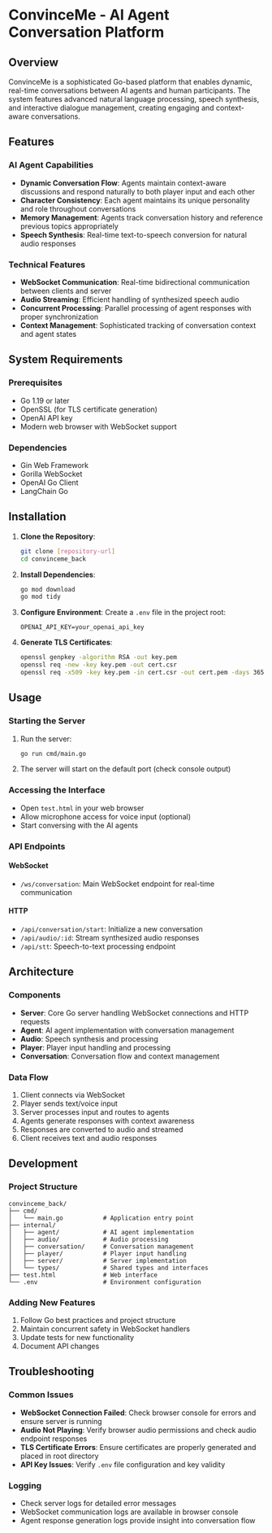 # ConvinceMe - AI Agent Conversation Platform

## Overview
ConvinceMe is a sophisticated Go-based platform that enables dynamic, real-time conversations between AI agents and human participants. The system features advanced natural language processing, speech synthesis, and interactive dialogue management, creating engaging and context-aware conversations.

## Features

### AI Agent Capabilities
- **Dynamic Conversation Flow**: Agents maintain context-aware discussions and respond naturally to both player input and each other
- **Character Consistency**: Each agent maintains its unique personality and role throughout conversations
- **Memory Management**: Agents track conversation history and reference previous topics appropriately
- **Speech Synthesis**: Real-time text-to-speech conversion for natural audio responses

### Technical Features
- **WebSocket Communication**: Real-time bidirectional communication between clients and server
- **Audio Streaming**: Efficient handling of synthesized speech audio
- **Concurrent Processing**: Parallel processing of agent responses with proper synchronization
- **Context Management**: Sophisticated tracking of conversation context and agent states

## System Requirements

### Prerequisites
- Go 1.19 or later
- OpenSSL (for TLS certificate generation)
- OpenAI API key
- Modern web browser with WebSocket support

### Dependencies
- Gin Web Framework
- Gorilla WebSocket
- OpenAI Go Client
- LangChain Go

## Installation

1. **Clone the Repository**:
   ```bash
   git clone [repository-url]
   cd convinceme_back
   ```

2. **Install Dependencies**:
   ```bash
   go mod download
   go mod tidy
   ```

3. **Configure Environment**:
   Create a `.env` file in the project root:
   ```env
   OPENAI_API_KEY=your_openai_api_key
   ```

4. **Generate TLS Certificates**:
   ```bash
   openssl genpkey -algorithm RSA -out key.pem
   openssl req -new -key key.pem -out cert.csr
   openssl req -x509 -key key.pem -in cert.csr -out cert.pem -days 365
   ```

## Usage

### Starting the Server
1. Run the server:
   ```bash
   go run cmd/main.go
   ```
2. The server will start on the default port (check console output)

### Accessing the Interface
- Open `test.html` in your web browser
- Allow microphone access for voice input (optional)
- Start conversing with the AI agents

### API Endpoints

#### WebSocket
- `/ws/conversation`: Main WebSocket endpoint for real-time communication

#### HTTP
- `/api/conversation/start`: Initialize a new conversation
- `/api/audio/:id`: Stream synthesized audio responses
- `/api/stt`: Speech-to-text processing endpoint

## Architecture

### Components
- **Server**: Core Go server handling WebSocket connections and HTTP requests
- **Agent**: AI agent implementation with conversation management
- **Audio**: Speech synthesis and processing
- **Player**: Player input handling and processing
- **Conversation**: Conversation flow and context management

### Data Flow
1. Client connects via WebSocket
2. Player sends text/voice input
3. Server processes input and routes to agents
4. Agents generate responses with context awareness
5. Responses are converted to audio and streamed
6. Client receives text and audio responses

## Development

### Project Structure
```
convinceme_back/
├── cmd/
│   └── main.go           # Application entry point
├── internal/
│   ├── agent/            # AI agent implementation
│   ├── audio/            # Audio processing
│   ├── conversation/     # Conversation management
│   ├── player/           # Player input handling
│   ├── server/           # Server implementation
│   └── types/            # Shared types and interfaces
├── test.html             # Web interface
└── .env                  # Environment configuration
```

### Adding New Features
1. Follow Go best practices and project structure
2. Maintain concurrent safety in WebSocket handlers
3. Update tests for new functionality
4. Document API changes

## Troubleshooting

### Common Issues
- **WebSocket Connection Failed**: Check browser console for errors and ensure server is running
- **Audio Not Playing**: Verify browser audio permissions and check audio endpoint responses
- **TLS Certificate Errors**: Ensure certificates are properly generated and placed in root directory
- **API Key Issues**: Verify `.env` file configuration and key validity

### Logging
- Check server logs for detailed error messages
- WebSocket communication logs are available in browser console
- Agent response generation logs provide insight into conversation flow
